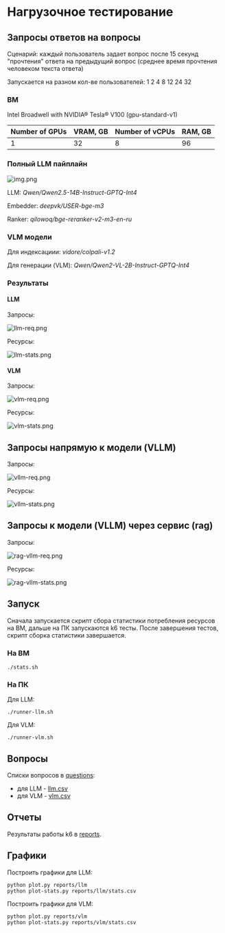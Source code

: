 # Нагрузочное тестирование

## Запросы ответов на вопросы

Сценарий: каждый пользователь задает вопрос после 15 секунд "прочтения" ответа на предыдущий вопрос
(среднее время прочтения человеком текста ответа)

Запускается на разном кол-ве пользователей: 1 2 4 8 12 24 32

### ВМ

Intel Broadwell with NVIDIA® Tesla® V100 (gpu-standard-v1)

| Number of GPUs | VRAM, GB | Number of vCPUs | RAM, GB |
|----------------|----------|-----------------|---------|
| 1              | 32       | 8               | 96      |

### Полный LLM пайплайн

![img.png](images/img.png)

LLM: *Qwen/Qwen2.5-14B-Instruct-GPTQ-Int4*

Embedder: *deepvk/USER-bge-m3*

Ranker: *qilowoq/bge-reranker-v2-m3-en-ru*

### VLM модели 
Для индексациии: *vidore/colpali-v1.2*

Для генерации (VLM): *Qwen/Qwen2-VL-2B-Instruct-GPTQ-Int4* 

### Результаты

#### LLM

Запросы:

![llm-req.png](charts/llm-req.png)

Ресурсы:

![llm-stats.png](charts/llm-stats.png)

#### VLM

Запросы:

![vlm-req.png](charts/vlm-req.png)

Ресурсы:

![vlm-stats.png](charts/vlm-stats.png)

## Запросы напрямую к модели (VLLM)

Запросы:

![vllm-req.png](charts/vllm-req.png)

Ресурсы:

![vllm-stats.png](charts/vllm-stats.png)

## Запросы к модели (VLLM) через сервис (rag)

Запросы:

![rag-vllm-req.png](charts/rag-vllm-req.png)

Ресурсы:

![rag-vllm-stats.png](charts/rag-vllm-stats.png)

## Запуск

Сначала запускается скрипт сбора статистики потребления ресурсов на ВМ, дальше на ПК запускаются k6 тесты.
После завершения тестов, скрипт сборка статистики завершается.

### На ВМ

```shell
./stats.sh
```

### На ПК

Для LLM:

```shell
./runner-llm.sh
```

Для VLM:

```shell
./runner-vlm.sh
```

## Вопросы

Списки вопросов в [questions](questions):

- для LLM - [llm.csv](questions/llm.csv)
- для VLM - [vlm.csv](questions/vlm.csv)

## Отчеты

Результаты работы k6 в [reports](reports).

## Графики

Построить графики для LLM:

```shell
python plot.py reports/llm
python plot-stats.py reports/llm/stats.csv
```

Построить графики для VLM:

```shell
python plot.py reports/vlm
python plot-stats.py reports/vlm/stats.csv
```
